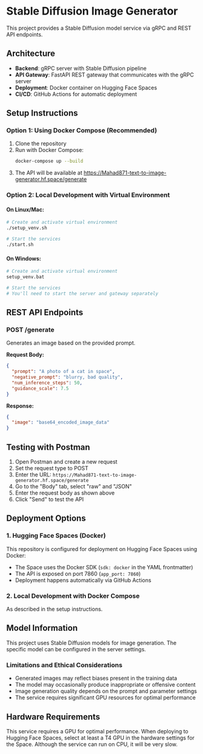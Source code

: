 
# Stable Diffusion Image Generator

This project provides a Stable Diffusion model service via gRPC and REST API endpoints.

## Architecture

- **Backend**: gRPC server with Stable Diffusion pipeline
- **API Gateway**: FastAPI REST gateway that communicates with the gRPC server
- **Deployment**: Docker container on Hugging Face Spaces
- **CI/CD**: GitHub Actions for automatic deployment

## Setup Instructions

### Option 1: Using Docker Compose (Recommended)

1. Clone the repository
2. Run with Docker Compose:
   ```bash
   docker-compose up --build
   ```
3. The API will be available at https://Mahad871-text-to-image-generator.hf.space/generate

### Option 2: Local Development with Virtual Environment

#### On Linux/Mac:

```bash
# Create and activate virtual environment
./setup_venv.sh

# Start the services
./start.sh
```

#### On Windows:

```bash
# Create and activate virtual environment
setup_venv.bat

# Start the services
# You'll need to start the server and gateway separately
```

## REST API Endpoints

### POST /generate

Generates an image based on the provided prompt.

**Request Body:**

```json
{
  "prompt": "A photo of a cat in space",
  "negative_prompt": "blurry, bad quality",
  "num_inference_steps": 50,
  "guidance_scale": 7.5
}
```

**Response:**

```json
{
  "image": "base64_encoded_image_data"
}
```

## Testing with Postman

1. Open Postman and create a new request
2. Set the request type to POST
3. Enter the URL: `https://Mahad871-text-to-image-generator.hf.space/generate`
4. Go to the "Body" tab, select "raw" and "JSON"
5. Enter the request body as shown above
6. Click "Send" to test the API

## Deployment Options

### 1. Hugging Face Spaces (Docker)

This repository is configured for deployment on Hugging Face Spaces using Docker:

- The Space uses the Docker SDK (`sdk: docker` in the YAML frontmatter)
- The API is exposed on port 7860 (`app_port: 7860`)
- Deployment happens automatically via GitHub Actions

### 2. Local Development with Docker Compose

As described in the setup instructions.

## Model Information

This project uses Stable Diffusion models for image generation. The specific model can be configured in the server settings.

### Limitations and Ethical Considerations

- Generated images may reflect biases present in the training data
- The model may occasionally produce inappropriate or offensive content
- Image generation quality depends on the prompt and parameter settings
- The service requires significant GPU resources for optimal performance

## Hardware Requirements

This service requires a GPU for optimal performance. When deploying to Hugging Face Spaces, select at least a T4 GPU in the hardware settings for the Space. Although the service can run on CPU, it will be very slow.


